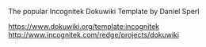 The popular Incognitek Dokuwiki Template by Daniel Sperl

https://www.dokuwiki.org/template:incognitek
http://www.incognitek.com/redge/projects/dokuwiki

